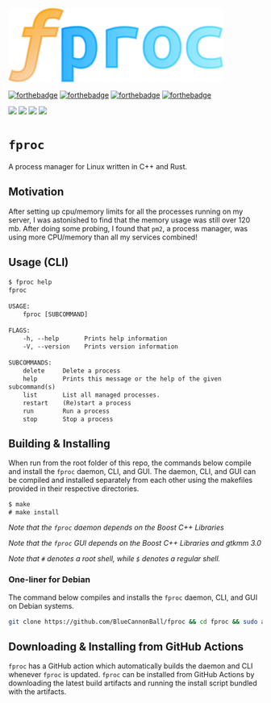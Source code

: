![alt text](https://raw.githubusercontent.com/BlueCannonBall/fproc/main/fproc.png)

[![forthebadge](https://forthebadge.com/images/badges/made-with-c-plus-plus.svg)](https://forthebadge.com)
[![forthebadge](https://forthebadge.com/images/badges/made-with-rust.svg)](https://forthebadge.com)
[![forthebadge](https://forthebadge.com/images/badges/designed-in-inkscape.svg)](https://forthebadge.com)
[![forthebadge](https://forthebadge.com/images/badges/check-it-out.svg)](https://forthebadge.com)


<img src="https://img.shields.io/github/license/BlueCannonBall/fproc?color=blue"> <img src="https://img.shields.io/tokei/lines/github/BlueCannonBall/fproc?color=green&label=LoC"> <img src="https://img.shields.io/github/languages/top/BlueCannonBall/fproc?color=red"> <img src="https://img.shields.io/github/repo-size/BlueCannonBall/fproc?color=purple">

# `fproc`
A process manager for Linux written in C++ and Rust.

## Motivation
After setting up cpu/memory limits for all the processes running on my server, I was astonished to find that the memory usage was still over 120 mb. After doing some probing, I found that `pm2`, a process manager, was using more CPU/memory than all my services combined!

## Usage (CLI)
```
$ fproc help
fproc

USAGE:
    fproc [SUBCOMMAND]

FLAGS:
    -h, --help       Prints help information
    -V, --version    Prints version information

SUBCOMMANDS:
    delete     Delete a process
    help       Prints this message or the help of the given subcommand(s)
    list       List all managed processes.
    restart    (Re)start a process
    run        Run a process
    stop       Stop a process
```

## Building & Installing

When run from the root folder of this repo, the commands below compile and install the `fproc` daemon, CLI, and GUI. The daemon, CLI, and GUI can be compiled and installed separately from each other using the makefiles provided in their respective directories.
```
$ make
# make install
```
*Note that the `fproc` daemon depends on the Boost C++ Libraries*

*Note that the `fproc` GUI depends on the Boost C++ Libraries and gtkmm 3.0*

*Note that `#` denotes a root shell, while `$` denotes a regular shell.*

### One-liner for Debian

The command below compiles and installs the `fproc` daemon, CLI, and GUI on Debian systems.

```sh
git clone https://github.com/BlueCannonBall/fproc && cd fproc && sudo apt-get install libgtk-3-0 libgtkmm-3.0-dev libboost-all-dev build-essential -y && curl --proto '=https' --tlsv1.2 -sSf https://sh.rustup.rs | sh -s -- -y && source ~/.cargo/env && make -j && sudo make install && cd ..
```

## Downloading & Installing from GitHub Actions
`fproc` has a GitHub action which automatically builds the daemon and CLI whenever `fproc` is updated. `fproc` can be installed from GitHub Actions by downloading the latest build artifacts and running the install script bundled with the artifacts.
